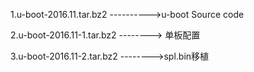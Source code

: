 1.u-boot-2016.11.tar.bz2 ---------->u-boot Source code

2.u-boot-2016.11-1.tar.bz2 --------> 单板配置

3.u-boot-2016.11-2.tar.bz2 -------->spl.bin移植 
